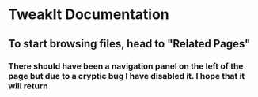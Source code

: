 # TweakIt Documentation

## To start browsing files, head to "Related Pages"

### There should have been a navigation panel on the left of the page but due to a cryptic bug I have disabled it. I hope that it will return